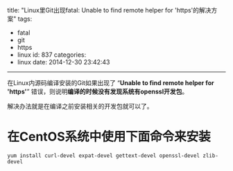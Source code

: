 title: "Linux里Git出现fatal: Unable to find remote helper for 'https'的解决方案"
tags:
  - fatal
  - git
  - https
  - linux
id: 837
categories:
  - linux
date: 2014-12-30 23:42:43
---

在Linux内源码编译安装的Git如果出现了 “**Unable to find remote helper for 'https'**” 错误，则说明**编译的时候没有发现系统有openssl开发包**。

解决办法就是在编译之前安装相关的开发包就可以了。

# 在CentOS系统中使用下面命令来安装
```shell
yum install curl-devel expat-devel gettext-devel openssl-devel zlib-devel
```
